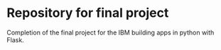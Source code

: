 # Repository for final project

Completion of the final project for the IBM building apps in python with Flask.
